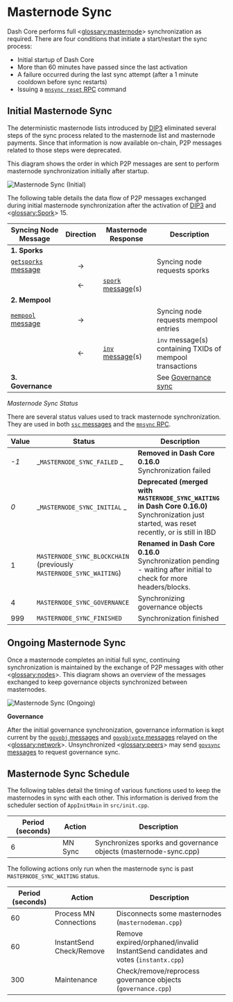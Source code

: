 # Masternode Sync

Dash Core performs full <<glossary:masternode>> synchronization as required. There are four conditions that initiate a start/restart the sync process:

* Initial startup of Dash Core
* More than 60 minutes have passed since the last activation
* A failure occurred during the last sync attempt (after a 1 minute cooldown before sync restarts)
* Issuing a [`mnsync reset` RPC](core-api-ref-remote-procedure-calls-dash#mnsync) command

## Initial Masternode Sync

The deterministic masternode lists introduced by [DIP3](https://github.com/dashpay/dips/blob/master/dip-0003.md) eliminated several steps of the sync process related to the masternode list and masternode payments. Since that information is now available on-chain, P2P messages related to those steps were deprecated.

This diagram shows the order in which P2P messages are sent to perform masternode synchronization initially after startup.

![Masternode Sync (Initial)](https://dash-docs.github.io/img/dev/en-masternode-sync-initial-dip3.svg)

The following table details the data flow of P2P messages exchanged during initial masternode synchronization after the activation of [DIP3](https://github.com/dashpay/dips/blob/master/dip-0003.md) and <<glossary:Spork>> 15.

| **Syncing Node Message** | **Direction**  | **Masternode Response**   | **Description** |
| --- | :---: | --- | --- |
| **1. Sporks** |   |  |  |
| [`getsporks` message](core-ref-p2p-network-control-messages#getsporks)                            | → |                           | Syncing node requests sporks
|                                                | ← | [`spork` message](core-ref-p2p-network-control-messages#spork)(s)        |
| **2. Mempool** |   |  |  |
| [`mempool` message](core-ref-p2p-network-data-messages#mempool)                            | → |                           | Syncing node requests mempool entries
|                                                | ← | [`inv` message](core-ref-p2p-network-data-messages#inv)(s) | `inv` message(s) containing TXIDs of mempool transactions |
| **3. Governance** |   |  | See [Governance sync](#governance) |

*Masternode Sync Status*

There are several status values used to track masternode synchronization. They are used in both [`ssc` messages](core-ref-p2p-network-masternode-messages#ssc) and the [`mnsync` RPC](core-api-ref-remote-procedure-calls-dash#mnsync).

| **Value** | **Status**  | **Description** |
| --- | --- | --- |
| _-1_  | _`MASTERNODE_SYNC_FAILED` _     | **Removed in Dash Core 0.16.0**<br>Synchronization failed |
| _0_   | _`MASTERNODE_SYNC_INITIAL` _    | **Deprecated (merged with `MASTERNODE_SYNC_WAITING` in Dash Core 0.16.0)**<br>Synchronization just started, was reset recently, or is still in IBD |
| 1   | `MASTERNODE_SYNC_BLOCKCHAIN` (previously `MASTERNODE_SYNC_WAITING`)  | **Renamed in Dash Core 0.16.0**<br>Synchronization pending - waiting after initial to check for more headers/blocks.  |
| 4   | `MASTERNODE_SYNC_GOVERNANCE`  | Synchronizing governance objects  |
| 999 | `MASTERNODE_SYNC_FINISHED`    | Synchronization finished |

## Ongoing Masternode Sync

Once a masternode completes an initial full sync, continuing synchronization is maintained by the exchange of P2P messages with other <<glossary:nodes>>. This diagram shows an overview of the messages exchanged to keep governance objects synchronized between masternodes.

![Masternode Sync (Ongoing)](https://dash-docs.github.io/img/dev/en-masternode-sync-ongoing.svg)

**Governance**

After the initial governance synchronization, governance information is kept current by the [`govobj` messages](core-ref-p2p-network-governance-messages#govobj) and [`govobjvote` messages](core-ref-p2p-network-governance-messages#govobjvote) relayed on the <<glossary:network>>. Unsynchronized <<glossary:peers>> may send [`govsync` messages](core-ref-p2p-network-governance-messages#govsync) to request governance sync.

## Masternode Sync Schedule

The following tables detail the timing of various functions used to keep the masternodes in sync with each other. This information is derived from the scheduler section of `AppInitMain` in `src/init.cpp`.

| **Period (seconds)** | **Action** | **Description** |
| --- | --- | --- |
| 6   | MN Sync                   | Synchronizes sporks and governance objects (masternode-sync.cpp) |

The following actions only run when the masternode sync is past `MASTERNODE_SYNC_WAITING` status.

| **Period (seconds)** | **Action** | **Description** |
| --- | --- | --- |
| 60  | Process MN Connections    | Disconnects some masternodes (`masternodeman.cpp`) |
| 60  | InstantSend Check/Remove  | Remove expired/orphaned/invalid InstantSend candidates and votes (`instantx.cpp`) |
| 300 | Maintenance               | Check/remove/reprocess governance objects (`governance.cpp`) |